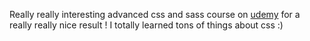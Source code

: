 Really really interesting advanced css and sass course on [udemy](https://www.udemy.com/share/101WkwBkASeF1TQng=/) for a really really nice result ! I totally learned tons of things about css :)